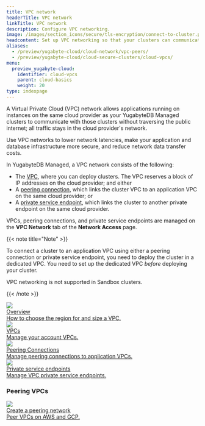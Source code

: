 ```yaml
---
title: VPC network
headerTitle: VPC network
linkTitle: VPC network
description: Configure VPC networking.
image: /images/section_icons/secure/tls-encryption/connect-to-cluster.png
headcontent: Set up VPC networking so that your clusters can communicate privately with applications
aliases:
  - /preview/yugabyte-cloud/cloud-network/vpc-peers/
  - /preview/yugabyte-cloud/cloud-secure-clusters/cloud-vpcs/
menu:
  preview_yugabyte-cloud:
    identifier: cloud-vpcs
    parent: cloud-basics
    weight: 20
type: indexpage
---
```


A Virtual Private Cloud (VPC) network allows applications running on instances on the same cloud provider as your YugabyteDB Managed clusters to communicate with those clusters without traversing the public internet; all traffic stays in the cloud provider's network.

Use VPC networks to lower network latencies, make your application and database infrastructure more secure, and reduce network data transfer costs.

In YugabyteDB Managed, a VPC network consists of the following:

- The [VPC](cloud-add-vpc/), where you can deploy clusters. The VPC reserves a block of IP addresses on the cloud provider; and either
- A [peering connection](cloud-add-peering/), which links the cluster VPC to an application VPC on the same cloud provider; or
- A [private service endpoint](cloud-add-endpoint/), which links the cluster to another private endpoint on the same cloud provider.

VPCs, peering connections, and private service endpoints are managed on the **VPC Network** tab of the **Network Access** page.

{{< note title="Note" >}}

To connect a cluster to an application VPC using either a peering connection or private service endpoint, you need to deploy the cluster in a dedicated VPC. You need to set up the dedicated VPC _before_ deploying your cluster.

VPC networking is not supported in Sandbox clusters.

{{< /note >}}

<div class="row">

  <div class="col-12 col-md-6 col-lg-12 col-xl-6">
    <a class="section-link icon-offset" href="./cloud-vpc-intro/">
      <div class="head">
        <img class="icon" src="/images/section_icons/deploy/public-clouds.png" aria-hidden="true" />
        <div class="title">Overview</div>
      </div>
      <div class="body">
        How to choose the region for and size a VPC.
      </div>
    </a>
  </div>

  <div class="col-12 col-md-6 col-lg-12 col-xl-6">
    <a class="section-link icon-offset" href="./cloud-add-vpc/">
      <div class="head">
        <img class="icon" src="/images/section_icons/index/deploy.png" aria-hidden="true" />
        <div class="title">VPCs</div>
      </div>
      <div class="body">
        Manage your account VPCs.
      </div>
    </a>
  </div>

</div>

<div class="row">

  <div class="col-12 col-md-6 col-lg-12 col-xl-6">
    <a class="section-link icon-offset" href="./cloud-add-peering/">
      <div class="head">
        <img class="icon" src="/images/section_icons/quick_start/create_cluster.png" aria-hidden="true" />
        <div class="title">Peering Connections</div>
      </div>
      <div class="body">
        Manage peering connections to application VPCs.
      </div>
    </a>
  </div>

  <div class="col-12 col-md-6 col-lg-12 col-xl-6">
    <a class="section-link icon-offset" href="./cloud-add-peering/">
      <div class="head">
        <img class="icon" src="/images/section_icons/quick_start/create_cluster.png" aria-hidden="true" />
        <div class="title">Private service endpoints</div>
      </div>
      <div class="body">
        Manage VPC private service endpoints.
      </div>
    </a>
  </div>

</div>

### Peering VPCs

<div class="row">

  <div class="col-12 col-md-6 col-lg-12 col-xl-6">
    <a class="section-link icon-offset" href="./cloud-add-vpc-aws/">
      <div class="head">
        <img class="icon" src="/images/section_icons/develop/api-icon.png" aria-hidden="true" />
        <div class="title">Create a peering network</div>
      </div>
      <div class="body">
        Peer VPCs on AWS and GCP.
      </div>
    </a>
  </div>

</div>
